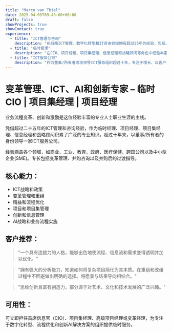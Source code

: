 ```yaml
---
title: "Marco van Thiel"
date: 2025-04-05T09:45:00+00:00
draft: false
showProjects: true
showContact: true
experience:
  - title: "ICT管理与咨询"
    description: "在战略ICT管理、数字化转型和IT咨询领域拥有超过25年的经验，包括人工智能(AI)在业务流程中的应用。"
  - title: "临时管理"
    description: "在CIO、项目经理、项目集经理、信息经理和战略顾问等角色中经验丰富的临时专业人士。专注于变革管理、创新和AI驱动的流程优化。"
  - title: "ICT服务公司"
    description: "作为董事/所有者成功领导ICT服务组织超过十年，专注于增长、以客户为中心的服务交付和新技术整合。"
---
```


# 变革管理、ICT、AI和创新专家 – 临时CIO | 项目集经理 | 项目经理

业务流程变革、创新和激励是这位经验丰富的专业人士职业生涯的主线。

凭借超过二十五年的ICT管理和咨询经验，作为临时经理、项目经理、项目集经理、信息经理和战略顾问积累了广泛的专业知识。超过十年来，以董事/所有者的身份领导一家ICT服务公司。

经验涵盖各个领域，如商业、工业、教育、政府、医疗保健、跨国公司以及中小型企业(SME)。专长包括变革管理、并购咨询以及并购后的过渡指导。

## 核心能力：

* ICT战略和政策
* 变革管理和重组
* 精益和流程优化
* 项目和项目集管理
* 创新和信息管理
* AI战略和业务流程实施

## 客户推荐：

> "一个具有连接力的人格，能够出色地使流程、信息流和需求变得透明并加以优化。"

> "拥有强大的分析能力，知道如何将复杂项目简化为其本质。在重组和改组过程中不回避做出明确的选择。将愿景与结果导向相结合。"

> "思维创新且富有创造力，部分源于对艺术、文化和技术发展的广泛兴趣。"

## 可用性：

可立即担任首席信息官（CIO）、项目集经理、高级项目经理或变革经理，为专注于数字化转型、流程优化和创新AI解决方案的组织提供临时服务。
